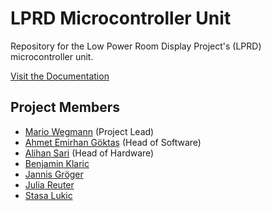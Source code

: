 # LPRD Microcontroller Unit

Repository for the Low Power Room Display Project's (LPRD) microcontroller unit.

[Visit the Documentation](https://tha-lprd.github.io/Docs/)

## Project Members

- [Mario Wegmann](https://github.com/Marioheld) (Project Lead)
- [Ahmet Emirhan Göktaş](https://github.com/InfinitePain) (Head of Software)
- [Alihan Sari](https://github.com/Alichandroo) (Head of Hardware)
- [Benjamin Klaric](https://github.com/bklaric1)
- [Jannis Gröger](https://github.com/ynnys)
- [Julia Reuter](https://github.com/jr3511)
- [Stasa Lukic](link.to.github.profile)
